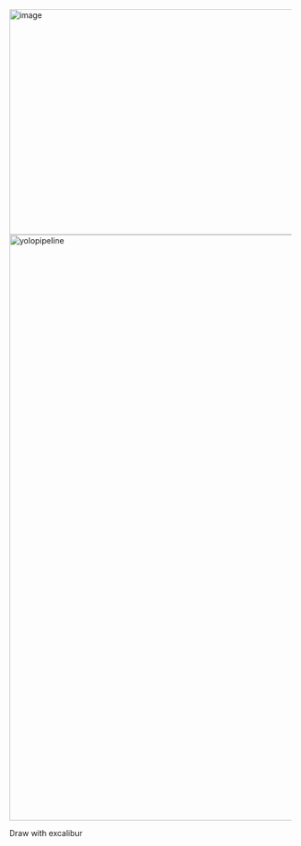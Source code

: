 <img width="958" height="403" alt="image" src="https://github.com/user-attachments/assets/45029cf3-fbf2-4a3b-9e12-e2f03d030c82" />
<img width="1785" height="1047" alt="yolopipeline" src="https://github.com/user-attachments/assets/d5a3bf04-1073-4074-a83a-19a26d20984d" />

Draw with excalibur 
